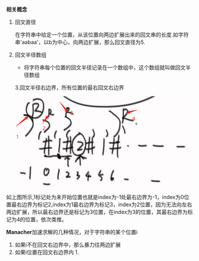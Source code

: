 **相关概念**

1. 回文直径

   ​	在字符串中给定一个位置，从该位置向两边扩展出来的回文串的长度.如字符串'aabaa'，以b为中心，向两边扩展，那么回文直径为5.

2. 回文半径数组

   - 将字符串每个位置的回文半径记录在一个数组中，这个数组就叫做回文半径数组
   

   3.回文半径右边界，所有位置的最右回文右边界

   

   

   

![](../image/回文1.png)

 如上图所示,1标记处为未开始位置也就是index为-1处最右边界为-1，index为0位置最右边界为标记2,index为1最右边界为标记3，index为2位置，因为无法向左右两边扩展，所以最右边界还是标记为3位置，在index为3的位置，其最右边界为标记为4的位置，依次类推。

**Manacher**加速求解的几种情况，对于字符串的某个位置i

1. 如果i不在回文右边界中，那么暴力往两边扩展
2. 如果i位置在回文右边界内
   1. 



